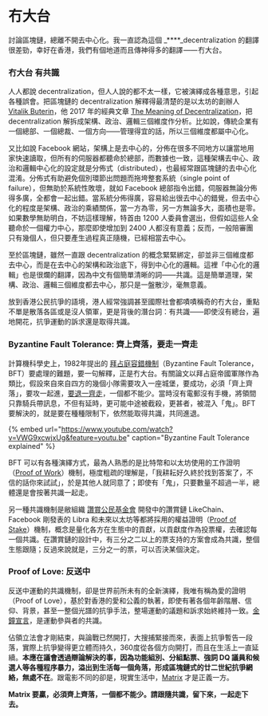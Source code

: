 # 冇大台

討論區塊鏈，總離不開去中心化。我一直認為這個 _****_decentralization 的翻譯很差勁，幸好在香港，我們有個地道而且傳神得多的翻譯 —— 冇大台。

### 冇大台 有共識

人人都說 decentralization，但人人說的都不太一樣，它被演繹成各種意思，引起各種誤會。把區塊鏈的 decentralization 解釋得最清楚的是以太坊的創辦人 [Vitalik Buterin](https://en.wikipedia.org/wiki/Vitalik_Buterin)，他 2017 年的經典文章 [The Meaning of Decentralization](https://medium.com/@VitalikButerin/the-meaning-of-decentralization-a0c92b76a274)，把 decentralization 解拆成架構、政治、邏輯三個維度作分析。比如說，傳統企業有一個總部、一個總裁、一個方向——管理得宜的話，所以三個維度都屬中心化。

又比如說 Facebook 網站，架構上是去中心的，分佈在很多不同地方以讓當地用家快速讀取，但所有的伺服器都聽命於總部，而數據也一致，這種架構去中心、政治和邏輯中心化的設定就是分佈式（distributed），也最經常跟區塊鏈的去中心化混淆。分佈式有助避免個別環節出問題而拖垮整套系統（single point of failure），但無助於系統性敗壞，就如 Facebook 總部指令出錯，伺服器無論分佈得多廣，全都會一起出錯。當系統分佈得廣，容易給出很去中心的錯覺，但去中心化的程度是架構、政治的乘績關係，當一方為零，另一方無論多大，面積也是零。如果數學無助明白，不妨這樣理解，特首由 1200 人委員會選出，但假如這些人全聽命於一個權力中心，那麼即使增加到 2400 人都沒有意義；反而，一般陪審團只有幾個人，但只要產生過程真正隨機，已經相當去中心。

至於區塊鏈，雖然一直跟 decentralization 的概念緊緊綁定，卻並非三個維度都去中心，而是在去中心的架構和政治底下，得到中心化的邏輯。這裡「中心化的邏輯」也是很爛的翻譯，因為中文有個簡單清晰的詞——共識。這是簡單道理，架構、政治、邏輯三個維度都去中心，那只是一盤散沙，毫無意義。

放到香港公民抗爭的語境，港人經常強調甚至國際社會都嘖嘖稱奇的冇大台，重點不單是散落各區或是沒人領軍，更是背後的潛台詞：有共識——即使沒有總台，遍地開花，抗爭運動的訴求還是取得共識。

### Byzantine Fault Tolerance: 齊上齊落，要走一齊走

計算機科學史上，1982年提出的 [拜占庭容錯機制](https://youtu.be/VWG9xcwjxUg)（Byzantine Fault Tolerance，BFT）要處理的難題，要一句解釋，正是冇大台。有關論文以拜占庭帝國軍隊作為類比，假設來自來自四方的幾個小隊需要攻入一座城堡，要成功，必須「齊上齊落」，要攻一起進，[要退一齊走](https://thestandnews.com/politics/%E4%BD%94%E9%A0%98%E7%AB%8B%E6%B3%95%E6%9C%83-%E5%A0%85%E6%8C%81-%E4%B8%80%E9%BD%8A%E8%B5%B0-%E6%95%B8%E5%8D%81%E7%A4%BA%E5%A8%81%E8%80%85%E5%86%92%E6%B8%85%E5%A0%B4%E6%AD%BB%E7%B7%9A-%E9%87%8D%E8%BF%94%E6%9C%83%E8%AD%B0%E5%BB%B3%E5%8B%B8%E9%9B%A2%E7%95%99%E5%AE%88%E8%80%85/)，一個都不能少。當時沒有電郵沒有手機，將領間只靠騎兵帶訊息，不但有延時，更可能中途被截殺，更甚者，被混入「鬼」。BFT 要解決的，就是要在種種限制下，依然能取得共識，共同進退。

{% embed url="https://www.youtube.com/watch?v=VWG9xcwjxUg&feature=youtu.be" caption="Byzantine Fault Tolerance explained" %}

BFT 可以有各種演繹方式，最為人熟悉的是比特幣和以太坊使用的工作證明（[Proof of Work](https://en.wikipedia.org/wiki/Proof_of_work)）機制，極度粗疏的理解是，「我耕耘好久終於找到答案了，不信的話你來試試」，於是其他人就同意了；即使有「鬼」，只要數量不超過一半，總體還是會按著共識一起走。

另一種共識機制是敝組織 [讚賞公民基金會](https://like.co/) 開發中的讚賞鏈 LikeChain、Facebook 剛發表的 Libra 和未來以太坊等都將採用的權益證明（[Proof of Stake](https://en.wikipedia.org/wiki/Proof_of_stake)）機制，概念是量化各方在生態中的貢獻，以貢獻度作為投票權，去確認每一個共識。在讚賞鏈的設計中，有三分之二以上的票支持的方案會成為共識，整個生態跟隨；反過來說就是，三分之一的票，可以否決某個決定。



### Proof of Love: 反送中

反送中運動的共識機制，卻是世界前所未有的全新演繹，我唯有稱為愛的證明（Proof of Love），基於對香港的愛和公義的執著，即使有著各個年齡階層、信仰、背景，甚至一整個光譜的抗爭手法，整場運動的議題和訴求始終維持一致。[金鐘宣言](https://www.inmediahk.net/node/1065302)，是運動參與者的共識。





佔領立法會才剛結束，與論戰已然開打，大搜捕緊接而來，表面上抗爭暫告一段落，實際上抗爭變得更立體而持久，360度從各個方向開打，而且在生活上一直延續。**本應在議會透過辯論解決的事，因為功能組別、分組點票、強詞 DQ 議員和候選人等各種程序暴力，溢出到生活每一個角落，形成區塊鏈式的廿二世紀抗爭網絡，無處不在**。跟電影不同的卻是，現實生活中，[Matrix](https://en.wikipedia.org/wiki/The_Matrix) 才是正義一方。

**Matrix 要贏，必須齊上齊落，一個都不能少。請跟隨共識，留下來，一起走下去。**

#### 

